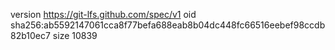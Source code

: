 version https://git-lfs.github.com/spec/v1
oid sha256:ab5592147061cca8f77befa688eab8b04dc448fc66516eebef98ccdb82b10ec7
size 10839
